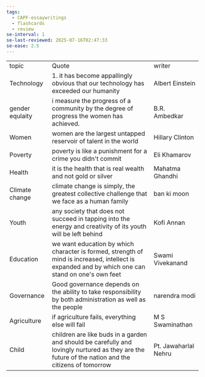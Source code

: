 ```yaml
---
tags:
  - CAPF-essaywritings
  - flashcards
  - review
se-interval: 1
se-last-reviewed: 2025-07-16T02:47:33
se-ease: 2.5
---
```

|                 |                                                                                                                                                    |                      |
| --------------- | -------------------------------------------------------------------------------------------------------------------------------------------------- | -------------------- |
| topic           | Quote                                                                                                                                              | writer               |
| Technology      | 1. it has become appallingly obvious that our technology has exceeded our humanity                                                                 | Albert Einstein      |
| gender equlaity | i measure the progress of a community by the degree of progress the women has achieved.                                                            | B.R. Ambedkar        |
| Women           | women are the largest untapped reservoir of talent in the world                                                                                    | Hillary Clinton      |
| Poverty         | poverty is like a punishment for a crime you didn't commit                                                                                         | Eli Khamarov         |
| Health          | it is the health that is real wealth and not gold or silver                                                                                        | Mahatma Ghandhi      |
| Climate change  | climate change is simply, the greatest collective challenge that we face as a human family                                                         | ban ki moon          |
| Youth           | any society that does not succeed in tapping into the energy and creativity of its youth will be left behind                                       | Kofi Annan           |
| Education       | we want education by which character is formed, strength of mind is increased, intellect is expanded and by which one can stand on one's own feet  | Swami Vivekanand     |
| Governance      | Good governance depends on the ability to take responsibility by both administration as well as the people                                         | narendra modi        |
| Agriculture     | if agriculture fails, everything else will fail                                                                                                    | M S Swaminathan      |
| Child           | children are like buds in a garden and should be carefully and lovingly nurtured as they are the future of the nation and the citizens of tomorrow | Pt. Jawaharlal Nehru |
